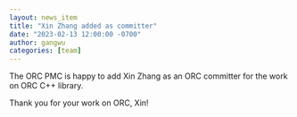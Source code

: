 ```yaml
---
layout: news_item
title: "Xin Zhang added as committer"
date: "2023-02-13 12:00:00 -0700"
author: gangwu
categories: [team]
---
```


The ORC PMC is happy to add Xin Zhang as an ORC committer
for the work on ORC C++ library.

Thank you for your work on ORC, Xin!
